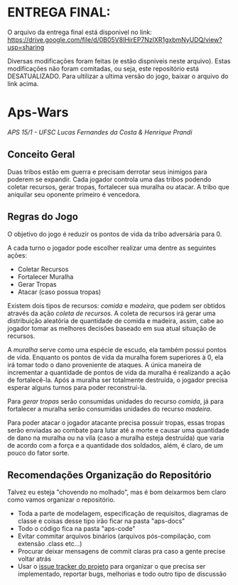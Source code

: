 # ENTREGA FINAL:
O arquivo da entrega final está disponivel no link:
https://drive.google.com/file/d/0B05V8IHirEP7NzlXR1gxbmNyUDQ/view?usp=sharing

Diversas modificações foram feitas (e estão dispniveis neste arquivo).
Estas modificações não foram comitadas, ou seja, este repositório está DESATUALIZADO.
Para ultilizar a ultima versão do jogo, baixar o arquivo do link acima.

# Aps-Wars

*APS 15/1 - UFSC*
*Lucas Fernandes da Costa & Henrique Prandi*

## Conceito Geral

Duas tribos estão em guerra e precisam derrotar seus inimigos para poderem se expandir.
Cada jogador controla uma das tribos podendo coletar recursos, gerar tropas, fortalecer sua muralha ou atacar.
A tribo que aniquilar seu oponente primeiro é vencedora.

## Regras do Jogo

O objetivo do jogo é reduzir os pontos de vida da tribo adversária para 0.

A cada turno o jogador pode escolher realizar uma dentre as seguintes ações:
* Coletar Recursos
* Fortalecer Muralha
* Gerar Tropas
* Atacar (caso possua tropas)

Existem dois tipos de recursos: *comida* e *madeira*, que podem ser obtidos através da ação *coleta de recursos*. A coleta de recursos irá gerar uma distribuição aleatória de quantidade de comida e madeira, assim, cabe ao jogador tomar as melhores decisões baseado em sua atual situação de recursos.

A *muralha* serve como uma espécie de escudo, ela também possui pontos de vida. Enquanto os pontos de vida da muralha forem superiores à 0, ela irá tomar todo o dano proveniente de ataques. A única maneira de incrementar a quantidade de pontos de vida da muralha é realizando a ação de fortalecê-la. Após a muralha ser totalmente destruída, o jogador precisa esperar alguns turnos para poder reconstruí-la.

Para *gerar tropas* serão consumidas unidades do recurso *comida*, já para fortalecer a muralha serão consumidas unidades do recurso *madeira*.

Para poder atacar o jogador atacante precisa possuir tropas, essas tropas serão enviadas ao combate para lutar até a morte e causar uma quantidade de dano na muralha ou na vila (caso a muralha esteja destruída) que varia de acordo com a força e a quantidade dos soldados, além, é claro, de um pouco do fator sorte.

## Recomendações Organização do Repositório

Talvez eu esteja "chovendo no molhado", mas é bom deixarmos bem claro como vamos organizar o repositório.

* Toda a parte de modelagem, especificação de requisitos, diagramas de classe e coisas desse tipo irão ficar na pasta "aps-docs"
* Todo o código fica na pasta "aps-code"
* Evitar commitar arquivos binários (arquivos pós-compilação, com extensão .class etc...)
* Procurar deixar mensagens de commit claras pra caso a gente precise voltar atrás
* Usar o [issue tracker do projeto](https://github.com/lucasfcosta/aps-wars/issues) para organizar o que precisa ser implementado, reportar bugs, melhorias e todo outro tipo de discussão
